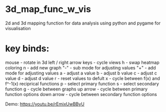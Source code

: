 # 3d_map_func_w_vis
 2d and 3d mapping function for data analysis using python and pygame for visualisation

# key binds:
mouse - rotate in 3d
left / right arrow keys - cycle views
h - swap heatmap coloring
n - add new graph
"-" - sub mode for adjusting values
"+" - add mode for adjusting values
a - adjust a value
b - adjust b value
c - adjust c value
d - adjust d value
r - reset values to defult
x - cycle between f(x) and f^-1(x) reciprical functions
p - select primary function
s - select secondary function
g - cycle between graphs
up arrow - cycle between primary function options
down arrow - cycle between secondary function options

Demo: https://youtu.be/rEmixUwBByU
